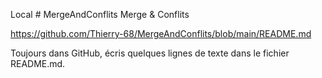 Local # MergeAndConflits
Merge &amp; Conflits


https://github.com/Thierry-68/MergeAndConflits/blob/main/README.md

Toujours dans GitHub, écris quelques lignes de texte dans le fichier README.md.
